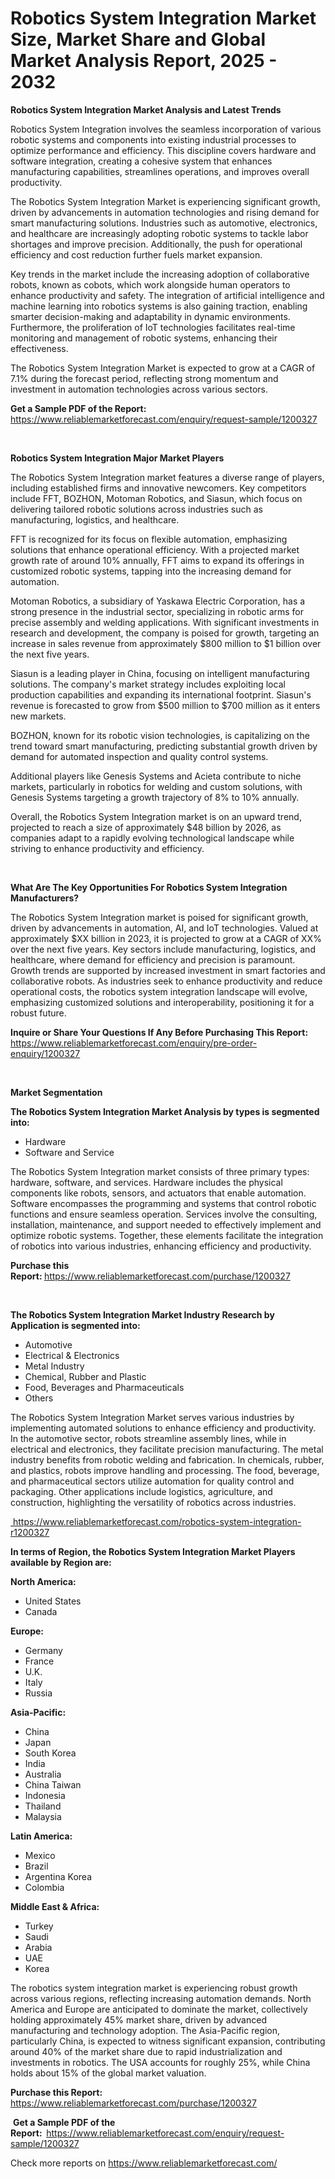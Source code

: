 <p><h1>Robotics System Integration Market Size, Market Share and Global Market Analysis Report, 2025 - 2032</h1></p><p><strong>Robotics System Integration Market Analysis and Latest Trends</strong></p>
<p><p>Robotics System Integration involves the seamless incorporation of various robotic systems and components into existing industrial processes to optimize performance and efficiency. This discipline covers hardware and software integration, creating a cohesive system that enhances manufacturing capabilities, streamlines operations, and improves overall productivity.</p><p>The Robotics System Integration Market is experiencing significant growth, driven by advancements in automation technologies and rising demand for smart manufacturing solutions. Industries such as automotive, electronics, and healthcare are increasingly adopting robotic systems to tackle labor shortages and improve precision. Additionally, the push for operational efficiency and cost reduction further fuels market expansion.</p><p>Key trends in the market include the increasing adoption of collaborative robots, known as cobots, which work alongside human operators to enhance productivity and safety. The integration of artificial intelligence and machine learning into robotics systems is also gaining traction, enabling smarter decision-making and adaptability in dynamic environments. Furthermore, the proliferation of IoT technologies facilitates real-time monitoring and management of robotic systems, enhancing their effectiveness.</p><p>The Robotics System Integration Market is expected to grow at a CAGR of 7.1% during the forecast period, reflecting strong momentum and investment in automation technologies across various sectors.</p></p>
<p><strong>Get a Sample PDF of the Report:&nbsp;</strong> <a href="https://www.reliablemarketforecast.com/enquiry/request-sample/1200327?utm_campaign=3528&utm_medium=2&utm_source=Github&utm_content=ia&utm_term=11042025&utm_id=robotics-system-integration">https://www.reliablemarketforecast.com/enquiry/request-sample/1200327</a></p>
<p>&nbsp;</p>
<p><strong>Robotics System Integration Major Market Players</strong></p>
<p><p>The Robotics System Integration market features a diverse range of players, including established firms and innovative newcomers. Key competitors include FFT, BOZHON, Motoman Robotics, and Siasun, which focus on delivering tailored robotic solutions across industries such as manufacturing, logistics, and healthcare.</p><p>FFT is recognized for its focus on flexible automation, emphasizing solutions that enhance operational efficiency. With a projected market growth rate of around 10% annually, FFT aims to expand its offerings in customized robotic systems, tapping into the increasing demand for automation.</p><p>Motoman Robotics, a subsidiary of Yaskawa Electric Corporation, has a strong presence in the industrial sector, specializing in robotic arms for precise assembly and welding applications. With significant investments in research and development, the company is poised for growth, targeting an increase in sales revenue from approximately $800 million to $1 billion over the next five years.</p><p>Siasun is a leading player in China, focusing on intelligent manufacturing solutions. The company's market strategy includes exploiting local production capabilities and expanding its international footprint. Siasun's revenue is forecasted to grow from $500 million to $700 million as it enters new markets.</p><p>BOZHON, known for its robotic vision technologies, is capitalizing on the trend toward smart manufacturing, predicting substantial growth driven by demand for automated inspection and quality control systems.</p><p>Additional players like Genesis Systems and Acieta contribute to niche markets, particularly in robotics for welding and custom solutions, with Genesis Systems targeting a growth trajectory of 8% to 10% annually.</p><p>Overall, the Robotics System Integration market is on an upward trend, projected to reach a size of approximately $48 billion by 2026, as companies adapt to a rapidly evolving technological landscape while striving to enhance productivity and efficiency.</p></p>
<p>&nbsp;</p>
<p><strong>What Are The Key Opportunities For Robotics System Integration Manufacturers?</strong></p>
<p><p>The Robotics System Integration market is poised for significant growth, driven by advancements in automation, AI, and IoT technologies. Valued at approximately $XX billion in 2023, it is projected to grow at a CAGR of XX% over the next five years. Key sectors include manufacturing, logistics, and healthcare, where demand for efficiency and precision is paramount. Growth trends are supported by increased investment in smart factories and collaborative robots. As industries seek to enhance productivity and reduce operational costs, the robotics system integration landscape will evolve, emphasizing customized solutions and interoperability, positioning it for a robust future.</p></p>
<p><strong>Inquire or Share Your Questions If Any Before Purchasing This Report:</strong> <a href="https://www.reliablemarketforecast.com/enquiry/pre-order-enquiry/1200327?utm_campaign=3528&utm_medium=2&utm_source=Github&utm_content=ia&utm_term=11042025&utm_id=robotics-system-integration">https://www.reliablemarketforecast.com/enquiry/pre-order-enquiry/1200327</a></p>
<p>&nbsp;</p>
<p><strong>Market Segmentation</strong></p>
<p><strong>The Robotics System Integration Market Analysis by types is segmented into:</strong></p>
<p><ul><li>Hardware</li><li>Software and Service</li></ul></p>
<p><p>The Robotics System Integration market consists of three primary types: hardware, software, and services. Hardware includes the physical components like robots, sensors, and actuators that enable automation. Software encompasses the programming and systems that control robotic functions and ensure seamless operation. Services involve the consulting, installation, maintenance, and support needed to effectively implement and optimize robotic systems. Together, these elements facilitate the integration of robotics into various industries, enhancing efficiency and productivity.</p></p>
<p><strong>Purchase this Report:&nbsp;</strong><a href="https://www.reliablemarketforecast.com/purchase/1200327?utm_campaign=3528&utm_medium=2&utm_source=Github&utm_content=ia&utm_term=11042025&utm_id=robotics-system-integration">https://www.reliablemarketforecast.com/purchase/1200327</a></p>
<p>&nbsp;</p>
<p><strong>The Robotics System Integration Market Industry Research by Application is segmented into:</strong></p>
<p><ul><li>Automotive</li><li>Electrical & Electronics</li><li>Metal Industry</li><li>Chemical, Rubber and Plastic</li><li>Food, Beverages and Pharmaceuticals</li><li>Others</li></ul></p>
<p><p>The Robotics System Integration Market serves various industries by implementing automated solutions to enhance efficiency and productivity. In the automotive sector, robots streamline assembly lines, while in electrical and electronics, they facilitate precision manufacturing. The metal industry benefits from robotic welding and fabrication. In chemicals, rubber, and plastics, robots improve handling and processing. The food, beverage, and pharmaceutical sectors utilize automation for quality control and packaging. Other applications include logistics, agriculture, and construction, highlighting the versatility of robotics across industries.</p></p>
<p><a href="https://www.reliablemarketforecast.com/robotics-system-integration-r1200327?utm_campaign=3528&utm_medium=2&utm_source=Github&utm_content=ia&utm_term=11042025&utm_id=robotics-system-integration">&nbsp;https://www.reliablemarketforecast.com/robotics-system-integration-r1200327</a></p>
<p><strong>In terms of Region, the Robotics System Integration Market Players available by Region are:</strong></p>
<p>
    <p> <strong> North America: </strong>
        <ul>
            <li>United States</li>
            <li>Canada</li>
        </ul>
        </p> 
    <p> <strong> Europe: </strong>
        <ul>
            <li>Germany</li>
            <li>France</li>
            <li>U.K.</li>
            <li>Italy</li>
            <li>Russia</li>
        </ul>
        </p> 
    <p> <strong> Asia-Pacific: </strong>
        <ul>
            <li>China</li>
            <li>Japan</li>
            <li>South Korea</li>
            <li>India</li>
            <li>Australia</li>
            <li>China Taiwan</li>
            <li>Indonesia</li>
            <li>Thailand</li>
            <li>Malaysia</li>
        </ul>
        </p> 
    <p> <strong> Latin America: </strong>
        <ul>
            <li>Mexico</li>
            <li>Brazil</li>
            <li>Argentina Korea</li>
            <li>Colombia</li>
        </ul>
        </p> 
    <p> <strong> Middle East & Africa: </strong>
        <ul>
            <li>Turkey</li>
            <li>Saudi</li>
            <li>Arabia</li>
            <li>UAE</li>
            <li>Korea</li>
        </ul>
    </p>
    </p>
<p><p>The robotics system integration market is experiencing robust growth across various regions, reflecting increasing automation demands. North America and Europe are anticipated to dominate the market, collectively holding approximately 45% market share, driven by advanced manufacturing and technology adoption. The Asia-Pacific region, particularly China, is expected to witness significant expansion, contributing around 40% of the market share due to rapid industrialization and investments in robotics. The USA accounts for roughly 25%, while China holds about 15% of the global market valuation.</p></p>
<p><strong>Purchase this Report: </strong><a href="https://www.reliablemarketforecast.com/purchase/1200327?utm_campaign=3528&utm_medium=2&utm_source=Github&utm_content=ia&utm_term=11042025&utm_id=robotics-system-integration">https://www.reliablemarketforecast.com/purchase/1200327</a></p>
<p>&nbsp;<strong>Get a Sample PDF of the Report:&nbsp;&nbsp;</strong><a href="https://www.reliablemarketforecast.com/enquiry/request-sample/1200327?utm_campaign=3528&utm_medium=2&utm_source=Github&utm_content=ia&utm_term=11042025&utm_id=robotics-system-integration">https://www.reliablemarketforecast.com/enquiry/request-sample/1200327</a></p>
<p><strong></strong></p>
<p>Check more reports on <a href="https://www.reliablemarketforecast.com/?utm_campaign=3528&utm_medium=2&utm_source=Github&utm_content=ia&utm_term=11042025&utm_id=robotics-system-integration">https://www.reliablemarketforecast.com/</a></p>